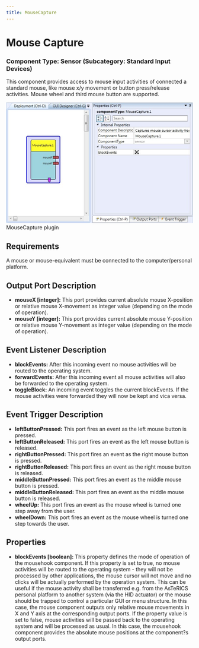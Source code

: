 ```yaml
---
title: MouseCapture
---
```


# Mouse Capture

### Component Type: Sensor (Subcategory: Standard Input Devices)

This component provides access to mouse input activities of connected a standard mouse, like mouse x/y movement or button press/release activities. Mouse wheel and third mouse button are supported.

![Screenshot: MouseCapture plugin](./img/MouseCapture.jpg "Screenshot: MouseCapture plugin")  
MouseCapture plugin

## Requirements

A mouse or mouse-equivalent must be connected to the computer/personal platform.

## Output Port Description

- **mouseX \[integer\]:** This port provides current absolute mouse X-position or relative mouse X-movement as integer value (depending on the mode of operation).
- **mouseY \[integer\]:** This port provides current absolute mouse Y-position or relative mouse Y-movement as integer value (depending on the mode of operation).

## Event Listener Description

- **blockEvents:** After this incoming event no mouse activities will be routed to the operating system.
- **forwardEvents:** After this incoming event all mouse activities will also be forwarded to the operating system.
- **toggleBlock:** An incoming event toggles the current blockEvents. If the mouse activities were forwarded they will now be kept and vica versa.

## Event Trigger Description

- **leftButtonPressed:** This port fires an event as the left mouse button is pressed.
- **leftButtonReleased:** This port fires an event as the left mouse button is released.
- **rightButtonPressed:** This port fires an event as the right mouse button is pressed.
- **rightButtonReleased:** This port fires an event as the right mouse button is released.
- **middleButtonPressed:** This port fires an event as the middle mouse button is pressed.
- **middleButtonReleased:** This port fires an event as the middle mouse button is released.
- **wheelUp:** This port fires an event as the mouse wheel is turned one step away from the user.
- **wheelDown:** This port fires an event as the mouse wheel is turned one step towards the user.

## Properties

- **blockEvents \[boolean\]:** This property defines the mode of operation of the mousehook component. If this property is set to true, no mouse activities will be routed to the operating system - they will not be processed by other applications, the mouse cursor will not move and no clicks will be actually performed by the operation system. This can be useful if the mouse activity shall be transferred e.g. from the AsTeRICS personal platform to another system (via the HID actuator) or the mouse should be trapped to control a particular GUI or menu structure. In this case, the mouse component outputs only relative mouse movements in X and Y axis at the corresponding output ports. If the property value is set to false, mouse activities will be passed back to the operating system and will be processed as usual. In this case, the mousehook component provides the absolute mouse positions at the component?s output ports.
